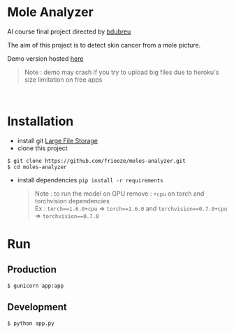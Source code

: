 # Mole Analyzer
AI course final project directed by [bdubreu](https://github.com/bdubreu)

The aim of this project is to detect skin cancer from a mole picture. 

Demo version hosted [here](https://isen--ai-project.herokuapp.com)
> Note : demo may crash if you try to upload big files due to heroku's size limitation on free apps

<br>

# Installation
* install git [Large File Storage](https://git-lfs.github.com/)
* clone this project
 ```
$ git clone https://github.com/frieeze/moles-analyzer.git
$ cd moles-analyzer
```
* install dependencies `pip install -r requirements`
    > Note : to run the model on GPU remove : `+cpu` on torch and torchvision dependencies <br>
    > Ex : `torch==1.6.0+cpu` => `torch==1.6.0` and `torchvision==0.7.0+cpu` => `torchvision==0.7.0`

# Run
## Production 
```
$ gunicorn app:app
```
## Development
```
$ python app.py
```

